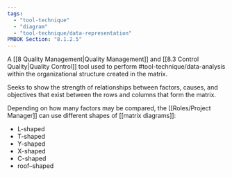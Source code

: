 ```yaml
---
tags:
  - "tool-technique"
  - "diagram"
  - "tool-technique/data-representation"
PMBOK Section: "8.1.2.5"
---
```

A [[8 Quality Management|Quality Management]] and [[8.3 Control Quality|Quality Control]] tool used to perform #tool-technique/data-analysis within the organizational structure created in the matrix.

Seeks to show the strength of relationships between factors, causes, and objectives that exist between the rows and columns that form the matrix.

Depending on how many factors may be compared, the [[Roles/Project Manager]] can use different shapes of [[matrix diagrams]]:
- L-shaped
- T-shaped
- Y-shaped
- X-shaped
- C-shaped
- roof–shaped